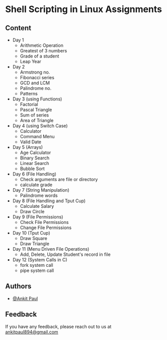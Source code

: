 # Shell Scripting in Linux Assignments

## Content

- Day 1
  - Arithmetic Operation
  - Greatest of 3 numbers
  - Grade of a student
  - Leap Year
- Day 2
  - Armstrong no.
  - Fibonacci series
  - GCD and LCM
  - Palindrome no.
  - Patterns
- Day 3 (using Functions)
  - Factorial
  - Pascal Triangle
  - Sum of series
  - Area of Triangle
- Day 4 (using Switch Case)
  - Calculator
  - Command Menu
  - Valid Date
- Day 5 (Arrays)
  - Age Calculator
  - Binary Search
  - Linear Search
  - Bubble Sort
- Day 6 (File Handling)
  - Check arguments are file or directory
  - calculate grade
- Day 7 (String Manipulation)
  - Palindrome words
- Day 8 (File Handling and Tput Cup)
  - Calculate Salary
  - Draw Circle
- Day 9 (File Permissions)
  - Check File Permissions
  - Change File Permissions
- Day 10 (Tput Cup)
  - Draw Square
  - Draw Triangle
- Day 11 (Menu Driven File Operations)
  - Add, Delete, Update Student's record in file
- Day 12 (System Calls in C)
  - fork system call
  - pipe system call

## Authors

- [@Ankit Paul](https://github.com/Ankit-AP-Paul)

## Feedback

If you have any feedback, please reach out to us at ankitpaul894@gmail.com
